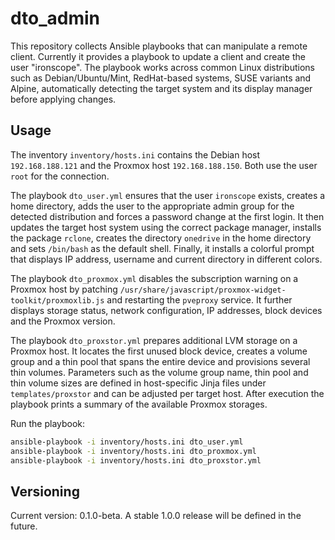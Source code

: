 # dto_admin

This repository collects Ansible playbooks that can manipulate a remote client.
Currently it provides a playbook to update a client and create the user "ironscope".
The playbook works across common Linux distributions such as Debian/Ubuntu/Mint,
RedHat-based systems, SUSE variants and Alpine, automatically detecting the
target system and its display manager before applying changes.

## Usage

The inventory `inventory/hosts.ini` contains the Debian host `192.168.188.121` and the Proxmox host `192.168.188.150`. Both use the user `root` for the connection.

The playbook `dto_user.yml` ensures that the user `ironscope` exists, creates a home directory,
adds the user to the appropriate admin group for the detected distribution and forces a
password change at the first login.
It then updates the target host system using the correct package manager, installs the
package `rclone`, creates the directory `onedrive` in the home directory and sets `/bin/bash`
as the default shell. Finally, it installs a colorful prompt that displays IP address,
username and current directory in different colors.

The playbook `dto_proxmox.yml` disables the subscription warning on a Proxmox host by patching `/usr/share/javascript/proxmox-widget-toolkit/proxmoxlib.js` and restarting the `pveproxy` service. It further displays storage status, network configuration, IP addresses, block devices and the Proxmox version.

The playbook `dto_proxstor.yml` prepares additional LVM storage on a Proxmox host. It locates the first unused block device, creates a volume group and a thin pool that spans the entire device and provisions several thin volumes. Parameters such as the volume group name, thin pool and thin volume sizes are defined in host-specific Jinja files under `templates/proxstor` and can be adjusted per target host. After execution the playbook prints a summary of the available Proxmox storages.

Run the playbook:

```bash
ansible-playbook -i inventory/hosts.ini dto_user.yml
ansible-playbook -i inventory/hosts.ini dto_proxmox.yml
ansible-playbook -i inventory/hosts.ini dto_proxstor.yml
```

## Versioning

Current version: 0.1.0-beta. A stable 1.0.0 release will be defined in the future.
